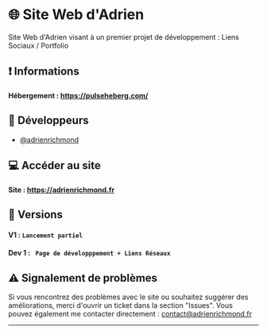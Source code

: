 # 🌐 Site Web d'Adrien

Site Web d'Adrien visant à un premier projet de développement : Liens Sociaux / Portfolio

## ❗ Informations

#### Hébergement :  https://pulseheberg.com/


## 🧩 Développeurs

- [@adrienrichmond](https://github.com/adrienrichmond)


## 💻 Accéder au site

#### Site : https://adrienrichmond.fr 


## 🔐 Versions

#### V1 : `Lancement partiel`
#### Dev 1 : ` Page de développpement + Liens Réseaux`


## ⚠️ Signalement de problèmes

Si vous rencontrez des problèmes avec le site ou souhaitez suggérer des améliorations, merci d'ouvrir un ticket dans la section "Issues".
Vous pouvez également me contacter directement : contact@adrienrichmond.fr

---
